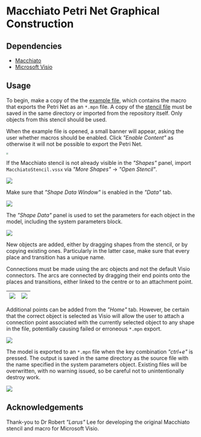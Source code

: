 # Macchiato Petri Net Graphical Construction

## Dependencies

* [Macchiato](https://github.com/MJWootton-Resilience-Projects/Macchiato)
* [Microsoft Visio](https://www.microsoft.com/en/microsoft-365/visio/flowchart-software)

## Usage

To begin, make a copy of the the [example file](https://github.com/MJWootton-Resilience-Projects/Macchiato/blob/master/PetriNetDrawingTools/MacchiatoExample.vsdm), which contains the macro that exports the Petri Net as an `*.mpn` file.  A copy of the [stencil file](https://github.com/MJWootton-Resilience-Projects/Macchiato/blob/master/PetriNetDrawingTools/MacchiatoStencil.vssx) must be saved in the same directory or imported from the repository itself. Only objects from this stencil should be used.

When the example file is opened, a small banner will appear, asking the user  whether macros should be enabled. Click *"Enable Content"* as otherwise it will not be possible to export the Petri Net.

<img src="https://github.com/MJWootton-Resilience-Projects/Macchiato/PetriNetDrawingTools/PetriNetDrawingTools/src/Macro.png" style="zoom: 33%;" />

If the Macchiato stencil is not already visible in the *"Shapes"* panel, import `MacchiatoStencil.vssx` via *"More Shapes"* → *"Open Stencil"*.

![](https://github.com/MJWootton-Resilience-Projects/Macchiato/PetriNetDrawingTools/PetriNetDrawingTools/src/Shapes.png)

Make sure that *"Shape Data Window"* is enabled in the *"Data"* tab.

![](https://github.com/MJWootton-Resilience-Projects/Macchiato/PetriNetDrawingTools/PetriNetDrawingTools/src/Data.png)

The *"Shape Data"* panel is used to set the parameters for each object in the model, including the system parameters block.

![](https://github.com/MJWootton-Resilience-Projects/Macchiato/PetriNetDrawingTools/PetriNetDrawingTools/src/EditShapeData.png)

New objects are added, either by dragging shapes from the stencil, or by copying existing ones. Particularly in the latter case, make sure that every place and transition has a unique name.

Connections must be made using the arc objects and not the default Visio connectors. The arcs are connected by dragging their end points onto the places and transitions, either linked to the centre or to an attachment point.

| ![](https://github.com/MJWootton-Resilience-Projects/Macchiato/PetriNetDrawingTools/PetriNetDrawingTools/src/Glue.png) | ![](https://github.com/MJWootton-Resilience-Projects/Macchiato/PetriNetDrawingTools/PetriNetDrawingTools/src/Point.png) |
| ------------------------------------------------------------ | ------------------------------------------------------------ |

Additional points can be added from the *"Home"* tab. However, be certain that the correct object is selected as Visio will allow the user to attach a connection point associated with the currently selected object to any shape in the file, potentially causing failed or erroneous `*.mpn` export.

![](https://github.com/MJWootton-Resilience-Projects/Macchiato/PetriNetDrawingTools/PetriNetDrawingTools/src/AddPoint.png)

The model is exported to an `*.mpn` file when the key combination *"ctrl*+*e"* is pressed. The output is saved in the same directory as the source file with the name specified in the system parameters object. Existing files will be overwritten, with no warning issued, so be careful not to unintentionally destroy work.

![](https://github.com/MJWootton-Resilience-Projects/Macchiato/PetriNetDrawingTools/PetriNetDrawingTools/src/Parameters.png)

## Acknowledgements

Thank-you to Dr Robert *"Larus"* Lee for developing the original Macchiato stencil and macro for Microsoft Visio.
